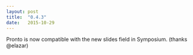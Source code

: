 ```yaml
---
layout: post
title:  "0.4.3"
date:   2015-10-29
---
```

Pronto is now compatible with the new slides field in Symposium. (thanks @elazar)
